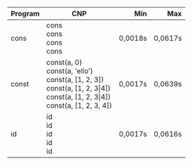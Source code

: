Program | CNP | Min | Max
--- | --- | ---: | ---:
cons | cons<br/>cons<br/>cons<br/>cons | 0,0018s | 0,0617s
const | const(a, 0)<br/>const(a, 'ello')<br/>const(a, [1, 2, 3])<br/>const(a, [1, 2, 3\|4])<br/>const(a, [1, 2, 3\|4])<br/>const(a, [1, 2, 3, 4]) | 0,0017s | 0,0639s
id | id<br/>id<br/>id<br/>id<br/>id | 0,0017s | 0,0616s
